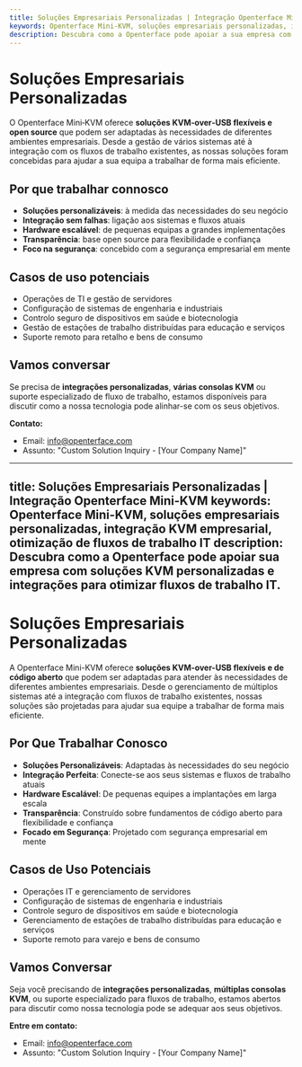 ```yaml
---
title: Soluções Empresariais Personalizadas | Integração Openterface Mini‑KVM
keywords: Openterface Mini-KVM, soluções empresariais personalizadas, integração KVM empresarial, otimização de fluxos de trabalho de TI
description: Descubra como a Openterface pode apoiar a sua empresa com soluções KVM personalizadas e integrações para otimizar os fluxos de trabalho de TI.
---
```


# Soluções Empresariais Personalizadas

O Openterface Mini‑KVM oferece **soluções KVM‑over‑USB flexíveis e open source** que podem ser adaptadas às necessidades de diferentes ambientes empresariais. Desde a gestão de vários sistemas até à integração com os fluxos de trabalho existentes, as nossas soluções foram concebidas para ajudar a sua equipa a trabalhar de forma mais eficiente.

## Por que trabalhar connosco

- **Soluções personalizáveis**: à medida das necessidades do seu negócio  
- **Integração sem falhas**: ligação aos sistemas e fluxos atuais  
- **Hardware escalável**: de pequenas equipas a grandes implementações  
- **Transparência**: base open source para flexibilidade e confiança  
- **Foco na segurança**: concebido com a segurança empresarial em mente  

## Casos de uso potenciais

- Operações de TI e gestão de servidores  
- Configuração de sistemas de engenharia e industriais  
- Controlo seguro de dispositivos em saúde e biotecnologia  
- Gestão de estações de trabalho distribuídas para educação e serviços  
- Suporte remoto para retalho e bens de consumo  

## Vamos conversar

Se precisa de **integrações personalizadas**, **várias consolas KVM** ou suporte especializado de fluxo de trabalho, estamos disponíveis para discutir como a nossa tecnologia pode alinhar-se com os seus objetivos.  

**Contato:**

- Email: [info@openterface.com](mailto:info@openterface.com)  
- Assunto: "Custom Solution Inquiry - [Your Company Name]"  

---
title: Soluções Empresariais Personalizadas | Integração Openterface Mini-KVM
keywords: Openterface Mini-KVM, soluções empresariais personalizadas, integração KVM empresarial, otimização de fluxos de trabalho IT
description: Descubra como a Openterface pode apoiar sua empresa com soluções KVM personalizadas e integrações para otimizar fluxos de trabalho IT.
---

# Soluções Empresariais Personalizadas

A Openterface Mini-KVM oferece **soluções KVM-over-USB flexíveis e de código aberto** que podem ser adaptadas para atender às necessidades de diferentes ambientes empresariais. Desde o gerenciamento de múltiplos sistemas até a integração com fluxos de trabalho existentes, nossas soluções são projetadas para ajudar sua equipe a trabalhar de forma mais eficiente.

## Por Que Trabalhar Conosco

- **Soluções Personalizáveis**: Adaptadas às necessidades do seu negócio
- **Integração Perfeita**: Conecte-se aos seus sistemas e fluxos de trabalho atuais
- **Hardware Escalável**: De pequenas equipes a implantações em larga escala
- **Transparência**: Construído sobre fundamentos de código aberto para flexibilidade e confiança
- **Focado em Segurança**: Projetado com segurança empresarial em mente

## Casos de Uso Potenciais

- Operações IT e gerenciamento de servidores
- Configuração de sistemas de engenharia e industriais
- Controle seguro de dispositivos em saúde e biotecnologia
- Gerenciamento de estações de trabalho distribuídas para educação e serviços
- Suporte remoto para varejo e bens de consumo

## Vamos Conversar

Seja você precisando de **integrações personalizadas**, **múltiplas consolas KVM**, ou suporte especializado para fluxos de trabalho, estamos abertos para discutir como nossa tecnologia pode se adequar aos seus objetivos.

**Entre em contato:**

- Email: [info@openterface.com](mailto:info@openterface.com)
- Assunto: "Custom Solution Inquiry - [Your Company Name]"
